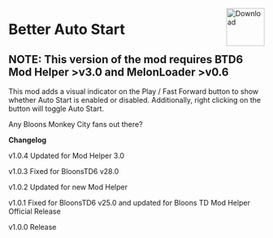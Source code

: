 <a href="https://github.com/doombubbles/better-auto-start/releases/latest/download/BetterAutoStart.dll"><img align="right" alt="Download" height="75" src="https://github.com/doombubbles/BTD6-Mods/blob/main/download.png?raw=true"></a>

# Better Auto Start

## NOTE: This version of the mod requires BTD6 Mod Helper >v3.0 and MelonLoader >v0.6

This mod adds a visual indicator on the Play / Fast Forward button to show whether Auto Start is enabled or disabled.
Additionally, right clicking on the button will toggle Auto Start.

Any Bloons Monkey City fans out there?

**Changelog**

v1.0.4 Updated for Mod Helper 3.0

v1.0.3 Fixed for BloonsTD6 v28.0

v1.0.2 Updated for new Mod Helper

v1.0.1 Fixed for BloonsTD6 v25.0 and updated for Bloons TD Mod Helper Official Release

v1.0.0 Release
